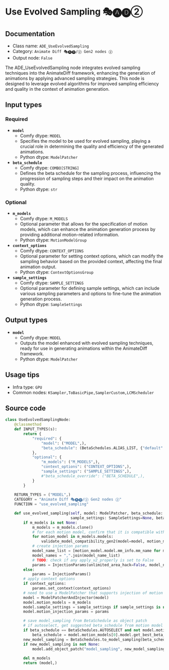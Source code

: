 # Use Evolved Sampling 🎭🅐🅓②
## Documentation
- Class name: `ADE_UseEvolvedSampling`
- Category: `Animate Diff 🎭🅐🅓/② Gen2 nodes ②`
- Output node: `False`

The ADE_UseEvolvedSampling node integrates evolved sampling techniques into the AnimateDiff framework, enhancing the generation of animations by applying advanced sampling strategies. This node is designed to leverage evolved algorithms for improved sampling efficiency and quality in the context of animation generation.
## Input types
### Required
- **`model`**
    - Comfy dtype: `MODEL`
    - Specifies the model to be used for evolved sampling, playing a crucial role in determining the quality and efficiency of the generated animations.
    - Python dtype: `ModelPatcher`
- **`beta_schedule`**
    - Comfy dtype: `COMBO[STRING]`
    - Defines the beta schedule for the sampling process, influencing the progression of sampling steps and their impact on the animation quality.
    - Python dtype: `str`
### Optional
- **`m_models`**
    - Comfy dtype: `M_MODELS`
    - Optional parameter that allows for the specification of motion models, which can enhance the animation generation process by providing additional motion-related information.
    - Python dtype: `MotionModelGroup`
- **`context_options`**
    - Comfy dtype: `CONTEXT_OPTIONS`
    - Optional parameter for setting context options, which can modify the sampling behavior based on the provided context, affecting the final animation output.
    - Python dtype: `ContextOptionsGroup`
- **`sample_settings`**
    - Comfy dtype: `SAMPLE_SETTINGS`
    - Optional parameter for defining sample settings, which can include various sampling parameters and options to fine-tune the animation generation process.
    - Python dtype: `SampleSettings`
## Output types
- **`model`**
    - Comfy dtype: `MODEL`
    - Outputs the model enhanced with evolved sampling techniques, ready for use in generating animations within the AnimateDiff framework.
    - Python dtype: `ModelPatcher`
## Usage tips
- Infra type: `GPU`
- Common nodes: `KSampler,ToBasicPipe,SamplerCustom,LCMScheduler`


## Source code
```python
class UseEvolvedSamplingNode:
    @classmethod
    def INPUT_TYPES(s):
        return {
            "required": {
                "model": ("MODEL",),
                "beta_schedule": (BetaSchedules.ALIAS_LIST, {"default": BetaSchedules.AUTOSELECT}),
            },
            "optional": {
                "m_models": ("M_MODELS",),
                "context_options": ("CONTEXT_OPTIONS",),
                "sample_settings": ("SAMPLE_SETTINGS",),
                #"beta_schedule_override": ("BETA_SCHEDULE",),
            }
        }
    
    RETURN_TYPES = ("MODEL",)
    CATEGORY = "Animate Diff 🎭🅐🅓/② Gen2 nodes ②"
    FUNCTION = "use_evolved_sampling"

    def use_evolved_sampling(self, model: ModelPatcher, beta_schedule: str, m_models: MotionModelGroup=None, context_options: ContextOptionsGroup=None,
                             sample_settings: SampleSettings=None, beta_schedule_override=None):
        if m_models is not None:
            m_models = m_models.clone()
            # for each motion model, confirm that it is compatible with SD model
            for motion_model in m_models.models:
                validate_model_compatibility_gen2(model=model, motion_model=motion_model)
            # create injection params
            model_name_list = [motion_model.model.mm_info.mm_name for motion_model in m_models.models]
            model_names = ",".join(model_name_list)
            # TODO: check if any apply_v2_properly is set to False
            params = InjectionParams(unlimited_area_hack=False, model_name=model_names)
        else:
            params = InjectionParams()
        # apply context options
        if context_options:
            params.set_context(context_options)
        # need to use a ModelPatcher that supports injection of motion modules into unet
        model = ModelPatcherAndInjector(model)
        model.motion_models = m_models
        model.sample_settings = sample_settings if sample_settings is not None else SampleSettings()
        model.motion_injection_params = params

        # save model_sampling from BetaSchedule as object patch
        # if autoselect, get suggested beta_schedule from motion model
        if beta_schedule == BetaSchedules.AUTOSELECT and not model.motion_models.is_empty():
            beta_schedule = model.motion_models[0].model.get_best_beta_schedule(log=True)
        new_model_sampling = BetaSchedules.to_model_sampling(beta_schedule, model)
        if new_model_sampling is not None:
            model.add_object_patch("model_sampling", new_model_sampling)
        
        del m_models
        return (model,)

```
